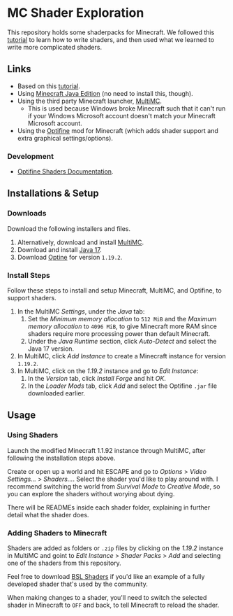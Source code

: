 # MC Shader Exploration

This repository holds some shaderpacks for Minecraft. We followed this [tutorial](https://github.com/saada2006/MinecraftShaderProgramming) to learn how to write shaders, and then used what we learned to write more complicated shaders.

## Links

* Based on this [tutorial](https://github.com/saada2006/MinecraftShaderProgramming).
* Using [Minecraft Java Edition](https://www.minecraft.net/download) (no need to install this, though).
* Using the third party Minecraft launcher, [MultiMC](https://multimc.org/#Download).
    * This is used because Windows broke Minecraft such that it can't run if your Windows Microsoft account doesn't match your Minecraft Microsoft account.
* Using the [Optifine](https://optifine.net/downloads) mod for Minecraft (which adds shader support and extra graphical settings/options).

### Development

* [Optifine Shaders Documentation](https://optifine.readthedocs.io/shaders_dev.html).

## Installations & Setup

### Downloads

Download the following installers and files.

1. Alternatively, download and install [MultiMC](https://multimc.org/#Download).
1. Download and install [Java 17](https://www.oracle.com/java/technologies/javase/jdk17-archive-downloads.html).
1. Download [Optine](https://optifine.net/downloads) for version `1.19.2`.

### Install Steps

Follow these steps to install and setup Minecraft, MultiMC, and Optifine, to support shaders.

1. In the MultiMC _Settings_, under the _Java_ tab:
    1. Set the _Minimum memory allocation_ to `512 MiB` and the _Maximum memory allocation_ to `4096 MiB`, to give Minecraft more RAM since shaders require more processing power than default Minecraft.
    1. Under the _Java Runtime_ section, click _Auto-Detect_ and select the Java 17 version.
1. In MultiMC, click _Add Instance_ to create a Minecraft instance for version `1.19.2`.
1. In MultiMC, click on the _1.19.2_ instance and go to _Edit Instance_:
    1. In the _Version_ tab, click _Install Forge_ and hit _OK_.
    1. In the _Loader Mods_ tab, click _Add_ and select the Optifine `.jar` file downloaded earlier.

## Usage

### Using Shaders

Launch the modified Minecraft 1.1.92 instance through MultiMC, after following the installation steps above.

Create or open up a world and hit ESCAPE and go to _Options_ > _Video Settings..._ > _Shaders..._. Select the shader you'd like to play around with. I recommend switching the world from _Survival Mode_ to _Creative Mode_, so you can explore the shaders without worying about dying.

There will be READMEs inside each shader folder, explaining in further detail what the shader does.

### Adding Shaders to Minecraft

Shaders are added as folders or `.zip` files by clicking on the _1.19.2_ instance in MultiMC and goint to _Edit Instance_ > _Shader Packs_ > _Add_ and selecting one of the shaders from this repository.

Feel free to download [BSL Shaders](https://www.bslshaders.com/download/) if you'd like an example of a fully developed shader that's used by the community.

When making changes to a shader, you'll need to switch the selected shader in Minecraft to `OFF` and back, to tell Minecraft to reload the shader.
